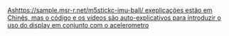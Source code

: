 [Ashttps://sample.msr-r.net/m5stickc-imu-ball/ exeplicações estão em Chinês, mas o código e os vídeos são auto-explicativos
para introduzir o uso do display em conjunto com o acelerometro](https://sample.msr-r.net/m5stickc-imu-ball/)
